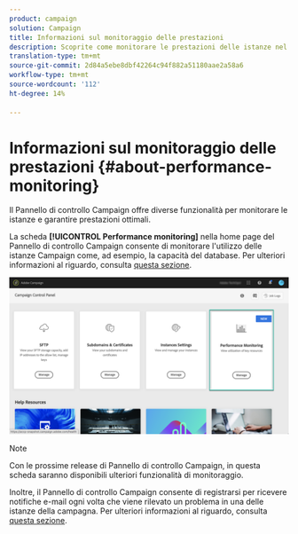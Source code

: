 ```yaml
---
product: campaign
solution: Campaign
title: Informazioni sul monitoraggio delle prestazioni
description: Scoprite come monitorare le prestazioni delle istanze nel Pannello di controllo Campaign
translation-type: tm+mt
source-git-commit: 2d84a5ebe8dbf42264c94f882a51180aae2a58a6
workflow-type: tm+mt
source-wordcount: '112'
ht-degree: 14%

---
```



# Informazioni sul monitoraggio delle prestazioni {#about-performance-monitoring}

Il Pannello di controllo Campaign offre diverse funzionalità per monitorare le istanze e garantire prestazioni ottimali.

La scheda **[!UICONTROL Performance monitoring]** nella home page del Pannello di controllo Campaign consente di monitorare l&#39;utilizzo delle istanze Campaign come, ad esempio, la capacità del database. Per ulteriori informazioni al riguardo, consulta [questa sezione](../../performance-monitoring/using/database-monitoring.md).

![](assets/performance_card.png)

>[!NOTE]
>
>Con le prossime release di Pannello di controllo Campaign, in questa scheda saranno disponibili ulteriori funzionalità di monitoraggio.

Inoltre, il Pannello di controllo Campaign consente di registrarsi per ricevere notifiche e-mail ogni volta che viene rilevato un problema in una delle istanze della campagna. Per ulteriori informazioni al riguardo, consulta [questa sezione](../../performance-monitoring/using/email-alerting.md).

